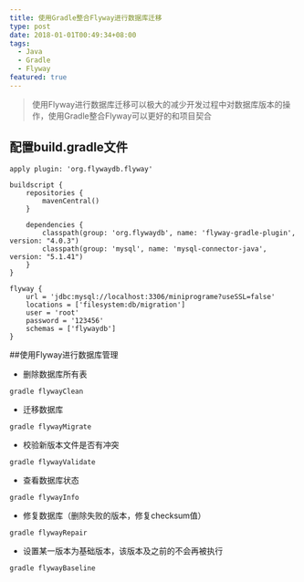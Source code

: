 ```yaml
---
title: 使用Gradle整合Flyway进行数据库迁移
type: post
date: 2018-01-01T00:49:34+08:00
tags:
  - Java
  - Gradle
  - Flyway
featured: true
---
```


> 使用Flyway进行数据库迁移可以极大的减少开发过程中对数据库版本的操作，使用Gradle整合Flyway可以更好的和项目契合

## 配置build.gradle文件

```
apply plugin: 'org.flywaydb.flyway'

buildscript {
    repositories {
        mavenCentral()
    }

    dependencies {
        classpath(group: 'org.flywaydb', name: 'flyway-gradle-plugin', version: "4.0.3")
        classpath(group: 'mysql', name: 'mysql-connector-java', version: "5.1.41")
    }
}

flyway {
    url = 'jdbc:mysql://localhost:3306/miniprograme?useSSL=false'
    locations = ['filesystem:db/migration']
    user = 'root'
    password = '123456'
    schemas = ['flywaydb']
}
```

##使用Flyway进行数据库管理

- 删除数据库所有表

```
gradle flywayClean
```

- 迁移数据库

```
gradle flywayMigrate
```

- 校验新版本文件是否有冲突

```
gradle flywayValidate
```

- 查看数据库状态

```
gradle flywayInfo
```

- 修复数据库（删除失败的版本，修复checksum值）

```
gradle flywayRepair
```

- 设置某一版本为基础版本，该版本及之前的不会再被执行

```
gradle flywayBaseline
```
